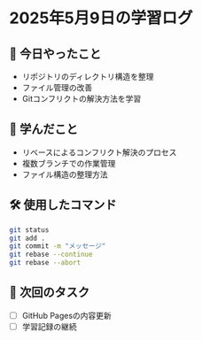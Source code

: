 # 2025年5月9日の学習ログ

## 📝 今日やったこと
- リポジトリのディレクトリ構造を整理
- ファイル管理の改善
- Gitコンフリクトの解決方法を学習

## 🧠 学んだこと
- リベースによるコンフリクト解決のプロセス
- 複数ブランチでの作業管理
- ファイル構造の整理方法

## 🛠 使用したコマンド
```bash
git status
git add .
git commit -m "メッセージ"
git rebase --continue
git rebase --abort
```

## 📌 次回のタスク
- [ ] GitHub Pagesの内容更新
- [ ] 学習記録の継続
